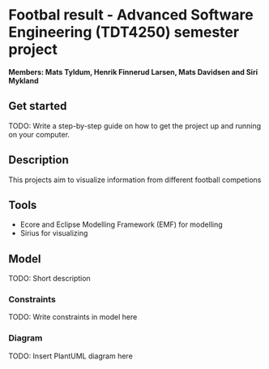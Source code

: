 # Footbal result - Advanced Software Engineering (TDT4250) semester project

**Members: Mats Tyldum, Henrik Finnerud Larsen, Mats Davidsen and Siri Mykland**

## Get started

TODO: Write a step-by-step guide on how to get the project up and running on your computer.

## Description

This projects aim to visualize information from different football competions

## Tools

- Ecore and Eclipse Modelling Framework (EMF) for modelling
- Sirius for visualizing

## Model

TODO: Short description

### Constraints

TODO: Write constraints in model here

### Diagram

TODO: Insert PlantUML diagram here
